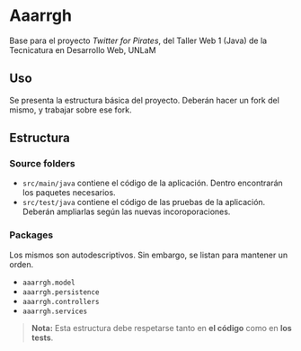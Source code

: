 # Aaarrgh

Base para el proyecto *Twitter for Pirates*, del Taller Web 1 (Java) de la Tecnicatura en Desarrollo Web, UNLaM

## Uso

Se presenta la estructura básica del proyecto. Deberán hacer un fork del mismo, y trabajar sobre ese fork.

## Estructura

### Source folders

* `src/main/java` contiene el código de la aplicación. Dentro encontrarán los paquetes necesarios.
* `src/test/java` contiene el código de las pruebas de la aplicación. Deberán ampliarlas según las nuevas incoroporaciones.

### Packages

Los mismos son autodescriptivos. Sin embargo, se listan para mantener un orden.

* `aaarrgh.model`
* `aaarrgh.persistence`
* `aaarrgh.controllers`
* `aaarrgh.services`

> **Nota:** Esta estructura debe respetarse tanto en **el código** como en **los tests**.